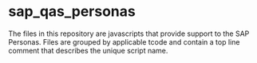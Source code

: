 # sap_qas_personas
The files in this repository are javascripts that provide support to the SAP Personas. Files are grouped by applicable tcode and contain a top line comment that describes the unique script name.
